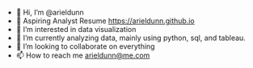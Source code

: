 - 👋 Hi, I’m @arieldunn
- 💼 Aspiring Analyst Resume https://arieldunn.github.io
- 👀 I’m interested in data visualization 
- 🌱 I’m currently analyzing data, mainly using python, sql, and tableau.
- 💞️ I’m looking to collaborate on everything
- 📫 How to reach me arieldunn@me.com

<!---
arieldunn/arieldunn is a ✨ special ✨ repository because its `README.md` (this file) appears on your GitHub profile.
You can click the Preview link to take a look at your changes.
--->
